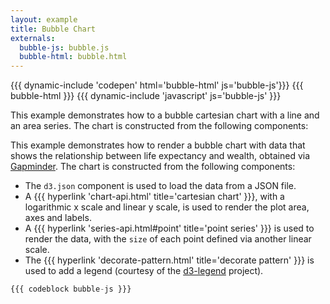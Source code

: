 ```yaml
---
layout: example
title: Bubble Chart
externals:
  bubble-js: bubble.js
  bubble-html: bubble.html
---
```


{{{ dynamic-include 'codepen' html='bubble-html' js='bubble-js'}}}
{{{ bubble-html }}}
{{{ dynamic-include 'javascript' js='bubble-js' }}}

This example demonstrates how to a bubble cartesian chart with a line and an area series. The chart is constructed from the following components:

This example demonstrates how to render a bubble chart with data that shows the relationship between life expectancy and wealth, obtained via  [Gapminder](http://www.gapminder.org/world/#$majorMode=chart$is;shi=t;ly=2003;lb=f;il=t;fs=11;al=30;stl=t;st=t;nsl=t;se=t$wst;tts=C$ts;sp=5.59290322580644;ti=2013$zpv;v=0$inc_x;mmid=XCOORDS;iid=phAwcNAVuyj1jiMAkmq1iMg;by=ind$inc_y;mmid=YCOORDS;iid=phAwcNAVuyj2tPLxKvvnNPA;by=ind$inc_s;uniValue=8.21;iid=phAwcNAVuyj0XOoBL_n5tAQ;by=ind$inc_c;uniValue=255;gid=CATID0;by=grp$map_x;scale=log;dataMin=194;dataMax=96846$map_y;scale=lin;dataMin=23;dataMax=86$map_s;sma=49;smi=2.65$cd;bd=0$inds=;modified=60). The chart is constructed from the following components:

+ The `d3.json` component is used to load the data from a JSON file.
+ A {{{ hyperlink 'chart-api.html' title='cartesian chart' }}}, with a logarithmic x scale and linear y scale, is used to render the plot area, axes and labels.
+ A {{{ hyperlink 'series-api.html#point' title='point series' }}} is used to render the data, with the `size` of each point defined via another linear scale.
+ The {{{ hyperlink 'decorate-pattern.html' title='decorate pattern' }}} is used to add a legend (courtesy of the [d3-legend](http://d3-legend.susielu.com) project).



```js
{{{ codeblock bubble-js }}}
```
